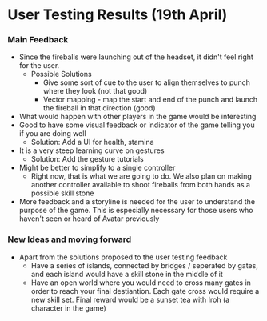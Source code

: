 # User Testing Results (19th April)

### Main Feedback
- Since the fireballs were launching out of the headset, it didn't feel right for the user. 
  - Possible Solutions 
    - Give some sort of cue to the user to align themselves to punch where they look (not that good)
    - Vector mapping - map the start and end of the punch and launch the fireball in that direction (good)
- What would happen with other players in the game would be interesting
- Good to have some visual feedback or indicator of the game telling you if you are doing well
  - Solution: Add a UI for health, stamina
- It is a very steep learning curve on gestures
  - Solution: Add the gesture tutorials
- Might be better to simplify to a single controller
  - Right now, that is what we are going to do. We also plan on making another controller available to shoot fireballs from both hands as a possible skill stone
- More feedback and a storyline is needed for the user to understand the purpose of the game. This is especially necessary for those users who haven't seen or heard of Avatar previously

### New Ideas and moving forward
- Apart from the solutions proposed to the user testing feedback
  - Have a series of islands, connected by bridges / seperated by gates, and each island would have a skill stone in the middle of it
  - Have an open world where you would need to cross many gates in order to reach your final destiantion. Each gate cross would require a new skill set. Final reward would be a sunset tea with Iroh (a character in the game)
  
